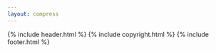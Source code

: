 ```yaml
--- 
layout: compress
---
```

<!doctype html>
<html lang="en">
    <title>{% if page.title %}{{ page.title }} – {% endif %}{{ site.title }}</title>
    {% include header.html %}
    <body hx-boost="true" hx-indicator="body">
        {% include copyright.html %}
    </body>
    <script>
        //window.location.href = "{{ page.link }}";
    </script>
    {% include footer.html %}
</html>